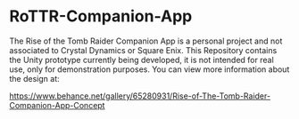 # RoTTR-Companion-App
The Rise of the Tomb Raider Companion App is a personal project and not associated to Crystal Dynamics or Square Enix.
This Repository contains the Unity prototype currently being developed, it is not intended for real use, only for demonstration purposes.
You can view more information about the design at: 

https://www.behance.net/gallery/65280931/Rise-of-The-Tomb-Raider-Companion-App-Concept
